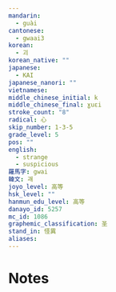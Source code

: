 ```yaml
---
mandarin:
  - guài
cantonese:
  - gwaai3
korean:
  - 괴
korean_native: ""
japanese:
  - KAI
japanese_nanori: ""
vietnamese:
middle_chinese_initial: k
middle_chinese_final: ɣuɛi
stroke_count: "8"
radical: 心
skip_number: 1-3-5
grade_level: 5
pos: ""
english:
  - strange
  - suspicious
羅馬字: gwai
韓文: 괘
joyo_level: 高等
hsk_level: ""
hanmun_edu_level: 高等
danayo_id: 5257
mc_id: 1086
graphemic_classification: 圣
stand_in: 怪異
aliases:
---
```


# Notes
